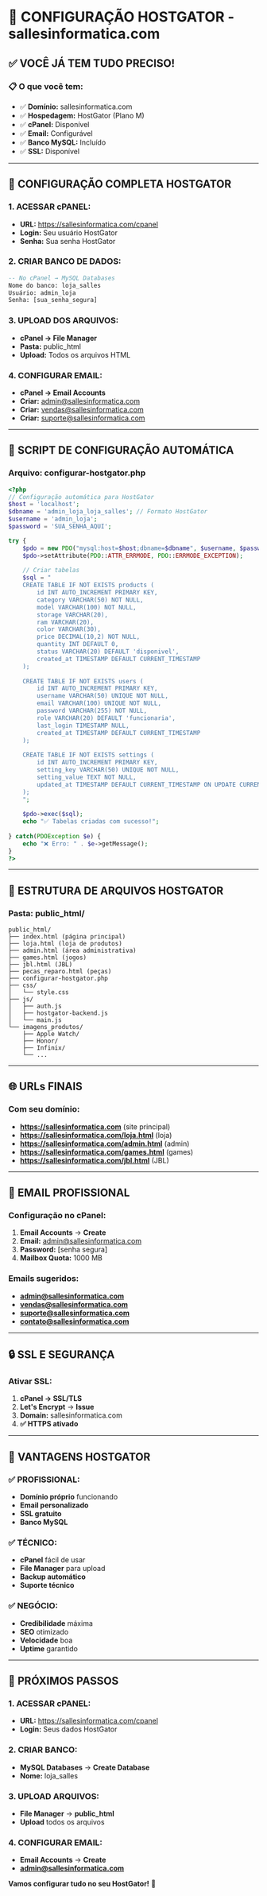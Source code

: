 # 🎉 CONFIGURAÇÃO HOSTGATOR - sallesinformatica.com

## ✅ VOCÊ JÁ TEM TUDO PRECISO!

### **📋 O que você tem:**
- ✅ **Domínio:** sallesinformatica.com
- ✅ **Hospedagem:** HostGator (Plano M)
- ✅ **cPanel:** Disponível
- ✅ **Email:** Configurável
- ✅ **Banco MySQL:** Incluído
- ✅ **SSL:** Disponível

---

## 🚀 CONFIGURAÇÃO COMPLETA HOSTGATOR

### **1. ACESSAR cPANEL:**
- **URL:** https://sallesinformatica.com/cpanel
- **Login:** Seu usuário HostGator
- **Senha:** Sua senha HostGator

### **2. CRIAR BANCO DE DADOS:**
```sql
-- No cPanel → MySQL Databases
Nome do banco: loja_salles
Usuário: admin_loja
Senha: [sua_senha_segura]
```

### **3. UPLOAD DOS ARQUIVOS:**
- **cPanel → File Manager**
- **Pasta:** public_html
- **Upload:** Todos os arquivos HTML

### **4. CONFIGURAR EMAIL:**
- **cPanel → Email Accounts**
- **Criar:** admin@sallesinformatica.com
- **Criar:** vendas@sallesinformatica.com
- **Criar:** suporte@sallesinformatica.com

---

## 🔧 SCRIPT DE CONFIGURAÇÃO AUTOMÁTICA

### **Arquivo: configurar-hostgator.php**
```php
<?php
// Configuração automática para HostGator
$host = 'localhost';
$dbname = 'admin_loja_loja_salles'; // Formato HostGator
$username = 'admin_loja';
$password = 'SUA_SENHA_AQUI';

try {
    $pdo = new PDO("mysql:host=$host;dbname=$dbname", $username, $password);
    $pdo->setAttribute(PDO::ATTR_ERRMODE, PDO::ERRMODE_EXCEPTION);
    
    // Criar tabelas
    $sql = "
    CREATE TABLE IF NOT EXISTS products (
        id INT AUTO_INCREMENT PRIMARY KEY,
        category VARCHAR(50) NOT NULL,
        model VARCHAR(100) NOT NULL,
        storage VARCHAR(20),
        ram VARCHAR(20),
        color VARCHAR(30),
        price DECIMAL(10,2) NOT NULL,
        quantity INT DEFAULT 0,
        status VARCHAR(20) DEFAULT 'disponivel',
        created_at TIMESTAMP DEFAULT CURRENT_TIMESTAMP
    );
    
    CREATE TABLE IF NOT EXISTS users (
        id INT AUTO_INCREMENT PRIMARY KEY,
        username VARCHAR(50) UNIQUE NOT NULL,
        email VARCHAR(100) UNIQUE NOT NULL,
        password VARCHAR(255) NOT NULL,
        role VARCHAR(20) DEFAULT 'funcionaria',
        last_login TIMESTAMP NULL,
        created_at TIMESTAMP DEFAULT CURRENT_TIMESTAMP
    );
    
    CREATE TABLE IF NOT EXISTS settings (
        id INT AUTO_INCREMENT PRIMARY KEY,
        setting_key VARCHAR(50) UNIQUE NOT NULL,
        setting_value TEXT NOT NULL,
        updated_at TIMESTAMP DEFAULT CURRENT_TIMESTAMP ON UPDATE CURRENT_TIMESTAMP
    );
    ";
    
    $pdo->exec($sql);
    echo "✅ Tabelas criadas com sucesso!";
    
} catch(PDOException $e) {
    echo "❌ Erro: " . $e->getMessage();
}
?>
```

---

## 📁 ESTRUTURA DE ARQUIVOS HOSTGATOR

### **Pasta: public_html/**
```
public_html/
├── index.html (página principal)
├── loja.html (loja de produtos)
├── admin.html (área administrativa)
├── games.html (jogos)
├── jbl.html (JBL)
├── pecas_reparo.html (peças)
├── configurar-hostgator.php
├── css/
│   └── style.css
├── js/
│   ├── auth.js
│   ├── hostgator-backend.js
│   └── main.js
└── imagens_produtos/
    ├── Apple Watch/
    ├── Honor/
    ├── Infinix/
    └── ...
```

---

## 🌐 URLs FINAIS

### **Com seu domínio:**
- **https://sallesinformatica.com** (site principal)
- **https://sallesinformatica.com/loja.html** (loja)
- **https://sallesinformatica.com/admin.html** (admin)
- **https://sallesinformatica.com/games.html** (games)
- **https://sallesinformatica.com/jbl.html** (JBL)

---

## 📧 EMAIL PROFISSIONAL

### **Configuração no cPanel:**
1. **Email Accounts** → **Create**
2. **Email:** admin@sallesinformatica.com
3. **Password:** [senha segura]
4. **Mailbox Quota:** 1000 MB

### **Emails sugeridos:**
- **admin@sallesinformatica.com**
- **vendas@sallesinformatica.com**
- **suporte@sallesinformatica.com**
- **contato@sallesinformatica.com**

---

## 🔒 SSL E SEGURANÇA

### **Ativar SSL:**
1. **cPanel → SSL/TLS**
2. **Let's Encrypt** → **Issue**
3. **Domain:** sallesinformatica.com
4. **✅ HTTPS ativado**

---

## 🚀 VANTAGENS HOSTGATOR

### **✅ PROFISSIONAL:**
- **Domínio próprio** funcionando
- **Email personalizado**
- **SSL gratuito**
- **Banco MySQL**

### **✅ TÉCNICO:**
- **cPanel** fácil de usar
- **File Manager** para upload
- **Backup automático**
- **Suporte técnico**

### **✅ NEGÓCIO:**
- **Credibilidade** máxima
- **SEO** otimizado
- **Velocidade** boa
- **Uptime** garantido

---

## 🎯 PRÓXIMOS PASSOS

### **1. ACESSAR cPANEL:**
- **URL:** https://sallesinformatica.com/cpanel
- **Login:** Seus dados HostGator

### **2. CRIAR BANCO:**
- **MySQL Databases** → **Create Database**
- **Nome:** loja_salles

### **3. UPLOAD ARQUIVOS:**
- **File Manager** → **public_html**
- **Upload** todos os arquivos

### **4. CONFIGURAR EMAIL:**
- **Email Accounts** → **Create**
- **admin@sallesinformatica.com**

**Vamos configurar tudo no seu HostGator!** 🚀

